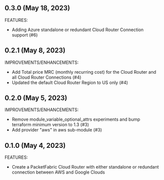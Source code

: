 ## 0.3.0  (May 18, 2023)

FEATURES:

* Adding Azure standalone or redundant Cloud Router Connection support (#6)

## 0.2.1  (May 8, 2023)

IMPROVEMENTS/ENHANCEMENTS:

* Add Total price MRC (monthly recurring cost) for the Cloud Router and all Cloud Router Connections (#4)
* Updated the default Cloud Router Region to US only (#4)

## 0.2.0  (May 5, 2023)

IMPROVEMENTS/ENHANCEMENTS:

* Remove module_variable_optional_attrs experiments and bump terraform minimum version to 1.3 (#3)
* Add provider "aws" in aws sub-module (#3)

## 0.1.0  (May 4, 2023)

FEATURES:

* Create a PacketFabric Cloud Router with either standalone or redundant connection between AWS and Google Clouds
